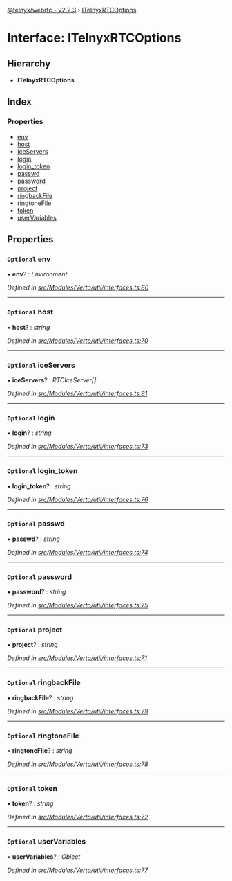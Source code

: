 [@telnyx/webrtc - v2.2.3](../README.md) › [ITelnyxRTCOptions](itelnyxrtcoptions.md)

# Interface: ITelnyxRTCOptions

## Hierarchy

* **ITelnyxRTCOptions**

## Index

### Properties

* [env](itelnyxrtcoptions.md#optional-env)
* [host](itelnyxrtcoptions.md#optional-host)
* [iceServers](itelnyxrtcoptions.md#optional-iceservers)
* [login](itelnyxrtcoptions.md#optional-login)
* [login_token](itelnyxrtcoptions.md#optional-login_token)
* [passwd](itelnyxrtcoptions.md#optional-passwd)
* [password](itelnyxrtcoptions.md#optional-password)
* [project](itelnyxrtcoptions.md#optional-project)
* [ringbackFile](itelnyxrtcoptions.md#optional-ringbackfile)
* [ringtoneFile](itelnyxrtcoptions.md#optional-ringtonefile)
* [token](itelnyxrtcoptions.md#optional-token)
* [userVariables](itelnyxrtcoptions.md#optional-uservariables)

## Properties

### `Optional` env

• **env**? : *Environment*

*Defined in [src/Modules/Verto/util/interfaces.ts:80](https://github.com/team-telnyx/webrtc/blob/main/packages/js/src/Modules/Verto/util/interfaces.ts#L80)*

___

### `Optional` host

• **host**? : *string*

*Defined in [src/Modules/Verto/util/interfaces.ts:70](https://github.com/team-telnyx/webrtc/blob/main/packages/js/src/Modules/Verto/util/interfaces.ts#L70)*

___

### `Optional` iceServers

• **iceServers**? : *RTCIceServer[]*

*Defined in [src/Modules/Verto/util/interfaces.ts:81](https://github.com/team-telnyx/webrtc/blob/main/packages/js/src/Modules/Verto/util/interfaces.ts#L81)*

___

### `Optional` login

• **login**? : *string*

*Defined in [src/Modules/Verto/util/interfaces.ts:73](https://github.com/team-telnyx/webrtc/blob/main/packages/js/src/Modules/Verto/util/interfaces.ts#L73)*

___

### `Optional` login_token

• **login_token**? : *string*

*Defined in [src/Modules/Verto/util/interfaces.ts:76](https://github.com/team-telnyx/webrtc/blob/main/packages/js/src/Modules/Verto/util/interfaces.ts#L76)*

___

### `Optional` passwd

• **passwd**? : *string*

*Defined in [src/Modules/Verto/util/interfaces.ts:74](https://github.com/team-telnyx/webrtc/blob/main/packages/js/src/Modules/Verto/util/interfaces.ts#L74)*

___

### `Optional` password

• **password**? : *string*

*Defined in [src/Modules/Verto/util/interfaces.ts:75](https://github.com/team-telnyx/webrtc/blob/main/packages/js/src/Modules/Verto/util/interfaces.ts#L75)*

___

### `Optional` project

• **project**? : *string*

*Defined in [src/Modules/Verto/util/interfaces.ts:71](https://github.com/team-telnyx/webrtc/blob/main/packages/js/src/Modules/Verto/util/interfaces.ts#L71)*

___

### `Optional` ringbackFile

• **ringbackFile**? : *string*

*Defined in [src/Modules/Verto/util/interfaces.ts:79](https://github.com/team-telnyx/webrtc/blob/main/packages/js/src/Modules/Verto/util/interfaces.ts#L79)*

___

### `Optional` ringtoneFile

• **ringtoneFile**? : *string*

*Defined in [src/Modules/Verto/util/interfaces.ts:78](https://github.com/team-telnyx/webrtc/blob/main/packages/js/src/Modules/Verto/util/interfaces.ts#L78)*

___

### `Optional` token

• **token**? : *string*

*Defined in [src/Modules/Verto/util/interfaces.ts:72](https://github.com/team-telnyx/webrtc/blob/main/packages/js/src/Modules/Verto/util/interfaces.ts#L72)*

___

### `Optional` userVariables

• **userVariables**? : *Object*

*Defined in [src/Modules/Verto/util/interfaces.ts:77](https://github.com/team-telnyx/webrtc/blob/main/packages/js/src/Modules/Verto/util/interfaces.ts#L77)*
